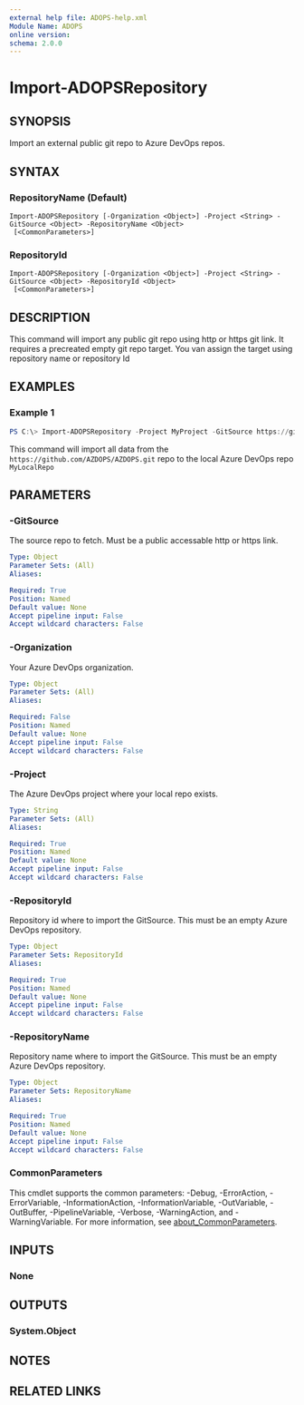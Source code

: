 ```yaml
---
external help file: ADOPS-help.xml
Module Name: ADOPS
online version:
schema: 2.0.0
---
```


# Import-ADOPSRepository

## SYNOPSIS
Import an external public git repo to Azure DevOps repos.

## SYNTAX

### RepositoryName (Default)
```
Import-ADOPSRepository [-Organization <Object>] -Project <String> -GitSource <Object> -RepositoryName <Object>
 [<CommonParameters>]
```

### RepositoryId
```
Import-ADOPSRepository [-Organization <Object>] -Project <String> -GitSource <Object> -RepositoryId <Object>
 [<CommonParameters>]
```

## DESCRIPTION
This command will import any public git repo using http or https git link.
It requires a precreated empty git repo target. You van assign the target using repository name or repository Id

## EXAMPLES

### Example 1
```powershell
PS C:\> Import-ADOPSRepository -Project MyProject -GitSource https://github.com/AZDOPS/AZDOPS.git -RepositoryName MyLocalRepo
```

This command will import all data from the `https://github.com/AZDOPS/AZDOPS.git` repo to the local Azure DevOps repo `MyLocalRepo`

## PARAMETERS

### -GitSource
The source repo to fetch. Must be a public accessable http or https link.

```yaml
Type: Object
Parameter Sets: (All)
Aliases:

Required: True
Position: Named
Default value: None
Accept pipeline input: False
Accept wildcard characters: False
```

### -Organization
Your Azure DevOps organization.

```yaml
Type: Object
Parameter Sets: (All)
Aliases:

Required: False
Position: Named
Default value: None
Accept pipeline input: False
Accept wildcard characters: False
```

### -Project
The Azure DevOps project where your local repo exists.

```yaml
Type: String
Parameter Sets: (All)
Aliases:

Required: True
Position: Named
Default value: None
Accept pipeline input: False
Accept wildcard characters: False
```

### -RepositoryId
Repository id where to import the GitSource.
This must be an empty Azure DevOps repository.

```yaml
Type: Object
Parameter Sets: RepositoryId
Aliases:

Required: True
Position: Named
Default value: None
Accept pipeline input: False
Accept wildcard characters: False
```

### -RepositoryName
Repository name where to import the GitSource.
This must be an empty Azure DevOps repository.

```yaml
Type: Object
Parameter Sets: RepositoryName
Aliases:

Required: True
Position: Named
Default value: None
Accept pipeline input: False
Accept wildcard characters: False
```

### CommonParameters
This cmdlet supports the common parameters: -Debug, -ErrorAction, -ErrorVariable, -InformationAction, -InformationVariable, -OutVariable, -OutBuffer, -PipelineVariable, -Verbose, -WarningAction, and -WarningVariable. For more information, see [about_CommonParameters](http://go.microsoft.com/fwlink/?LinkID=113216).

## INPUTS

### None

## OUTPUTS

### System.Object
## NOTES

## RELATED LINKS
